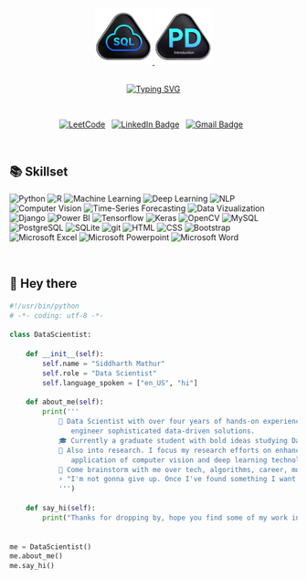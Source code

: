 <!-- <div id="header" align="center">
  <img src="https://github.com/Abhijaytyagi/Abhijay_Tyagi/blob/main/Introduction_to_Pandas.gif" alt="👋 Hi there! Abhijay Tyagi" title="👋 Hi there! I'm Abhijay Tyagi" width ="600" height="180" />
</div> -->
<div id="header" align="center">
  <a href = "https://leetcode.com/Abhijay_tyagi/">
    <img src="https://github.com/Abhijaytyagi/Abhijay_Tyagi/blob/main/Top_SQL_50.gif" alt="Top SQL 50 Badge" title="Top SQL 50 Badge" width = "100" height = "100"/>
  </a>
    <a href = "https://leetcode.com/Abhijay_tyagi/">
  <img src="https://github.com/Abhijaytyagi/Abhijay_Tyagi/blob/main/Introduction_to_Pandas.gif" alt="Top Pandas Badge" title="Top Pandas Badge" width = "100" height = "100"/>
  </a>
</div>

<br>

<div id="header" align="center">
  
  [![Typing SVG](https://readme-typing-svg.demolab.com?font=Merriweather&size=30&pause=700&color=EC4A3F&center=true&vCenter=true&random=false&width=434&lines=Data+Scientist;Python+Developer;Naruto+Fanatic)](https://git.io/typing-svg)
  
</div>

<br>
<div id="header" align="center">
  
[![LeetCode](https://img.shields.io/badge/dynamic/json?style=for-the-badge&labelColor=black&color=%23ffa116&label=Solved&query=solvedOverTotal&url=https%3A%2F%2Fleetcode-badge.vercel.app%2Fapi%2Fusers%2FAbhijay_tyagi&logo=leetcode&logoColor=yellow)](https://leetcode.com/Abhijay_tyagi/) &nbsp;
[![LinkedIn Badge](https://img.shields.io/badge/-LinkedIn-blue?style=social&logo=Linkedin&logoColor=blue&link=https://www.linkedin.com/in/abhijay-tyagi-b050b5194/)](https://www.linkedin.com/in/abhijay-tyagi-b050b5194/) &nbsp;
[![Gmail Badge](https://img.shields.io/badge/-siddharthmathur20@gmail.com-c14438?style=social&logo=Gmail&logoColor=red&link=mailto:siddharthmathur20@gmail.com)](mailto:email@anuragsingh.dev) &nbsp;


<!--[![Stack Overflow](https://stackoverflow-badge.vercel.app/?userID=10614373)](https://stackoverflow.com/users/10614373/trollsors) &nbsp;-->

</div>

<!--
**Siddikulus/Siddikulus** is a ✨ _special_ ✨ repository because its `README.md` (this file) appears on your GitHub profile.

Here are some ideas to get you started:

- 🔭 I’m currently working on ...
- 🌱 I’m currently learning ...
- 👯 I’m looking to collaborate on ...
- 🤔 I’m looking for help with ...
- 💬 Ask me about ...
- 📫 How to reach me: ...
- 😄 Pronouns: ...
- ⚡ Fun fact: ...
-->
<br>

## 📚 Skillset

<p>
  <img alt="Python" src="https://img.shields.io/badge/-Python-5F259F?style=flat-square&logo=python&logoColor=white" />
  <img alt="R" src="https://img.shields.io/badge/-R-8DD6F9?style=flat-square&logo=r&logoColor=white" /> 
  <img alt="Machine Learning" src="https://img.shields.io/badge/-Machine Learning-DC0032?style=flat-square&logo=googlecloudcomposer&logoColor=white"/>
  <img alt="Deep Learning" src="https://img.shields.io/badge/-Deep Learning-46a2f1?style=flat-square&logo=netlify&logoColor=white" />
  <img alt="NLP" src="https://img.shields.io/badge/-NLP-430098?style=flat-square&logo=naver&logoColor=white" />
  <img alt="Computer Vision" src="https://img.shields.io/badge/-Computer Vision-428813?style=flat-square&logo=redux&logoColor=white" />
  <img alt="Time-Series Forecasting" src="https://img.shields.io/badge/-Time Series Forecasting-B7178C?style=flat-square&logo=tvtime&logoColor=white" />
  <img alt="Data Vizualization" src="https://img.shields.io/badge/-Data Vizualization-FFFC00?style=flat-square&logo=taichigraphics&logoColor=white" />
  <img alt="Django" src="https://img.shields.io/badge/-Django-E34F26?style=flat-square&logo=django&logoColor=white" />
  <img alt="Power BI" src="https://img.shields.io/badge/-Power BI-4285F4?style=flat-square&logo=powerbi&logoColor=white" />
  <img alt="Tensorflow" src="https://img.shields.io/badge/TensorFlow-FF6F00?style=flat-square&logo=tensorflow&logoColor=white" />
  <img alt="Keras" src="https://img.shields.io/badge/Keras-F5C300?style=flat-square&logo=keras&logoColor=white" />
  <img alt="OpenCV" src="https://img.shields.io/badge/OpenCV-5C3EE8?style=flat-square&logo=opencv&logoColor=white" />
  <img alt="MySQL" src="https://img.shields.io/badge/-MySQL-FB542B?style=flat-square&logo=mysql&logoColor=white" />
  <img alt="PostgreSQL" src="https://img.shields.io/badge/-PostgreSQL-EC4A3F?style=flat-square&logo=postgresql&logoColor=white" />
  <img alt="SQLite" src="https://img.shields.io/badge/-SQLite-F9A03C?style=flat-square&logo=sqlite&logoColor=white" />
  <img alt="git" src="https://img.shields.io/badge/-Git-F05032?style=flat-square&logo=git&logoColor=white" />
  <img alt="HTML" src="https://img.shields.io/badge/-HTML-ea2845?style=flat-square&logo=html5&logoColor=white" />
  <img alt="CSS" src="https://img.shields.io/badge/-CSS-8C4FFF?style=flat-square&logo=css3&logoColor=white" />
  <img alt="Bootstrap" src="https://img.shields.io/badge/-Boootstrap-CB3837?style=flat-square&logo=bootstrap&logoColor=white" />
  <img alt="Microsoft Excel" src="https://img.shields.io/badge/-Microsoft Excel-F7B93E?style=flat-square&logo=microsoft-excel&logoColor=white" />
  <img alt="Microsoft Powerpoint" src="https://img.shields.io/badge/-Microsoft Powerpoint-13aa52?style=flat-square&logo=microsoft-powerpoint&logoColor=white" />
  <img alt="Microsoft Word" src="https://img.shields.io/badge/-Microsoft Word-43853d?style=flat-square&logo=microsoft-word&logoColor=white" />
</p>

<br>

## 👋 Hey there 

```python
#!/usr/bin/python
# -*- coding: utf-8 -*-

class DataScientist:

    def __init__(self):
        self.name = "Siddharth Mathur"
        self.role = "Data Scientist"
        self.language_spoken = ["en_US", "hi"]

    def about_me(self):
        print('''
            💼 Data Scientist with over four years of hands-on experience leveraging Python to architect and
               engineer sophisticated data-driven solutions.
            🎓 Currently a graduate student with bold ideas studying Data Science at the University of Colorado, Boulder.
            🔭 Also into research. I focus my research efforts on enhancing safety and healthcare through the
               application of computer vision and deep learning technologies.
            💬 Come brainstorm with me over tech, algorithms, career, movies, games, anime and music.
            ⚡ "I'm not gonna give up. Once I've found something I want to do, I do it. That's my ninja way!" - Naruto Uzumaki
            ''')

    def say_hi(self):
        print("Thanks for dropping by, hope you find some of my work interesting.")


me = DataScientist()
me.about_me()
me.say_hi()
```
